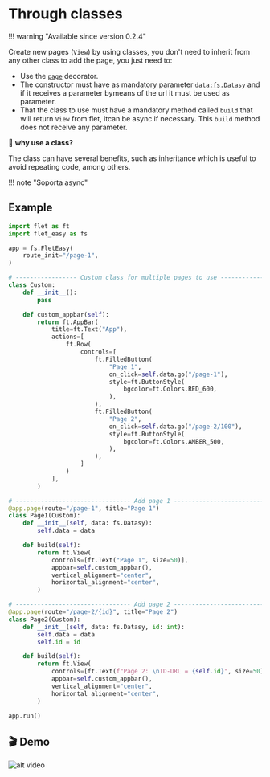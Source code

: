 # Through classes

!!! warning "Available since version 0.2.4"

Create new pages (`View`) by using classes, you don't need to inherit from any other class to add the page, you just need to:

* Use the [`page`](/flet-easy/0.2.0/how-to-use/#decorator-page) decorator.
* The constructor must have as mandatory parameter [`data:fs.Datasy`](/flet-easy/0.2.0/how-to-use/#datasy-data) and if it receives a parameter bymeans of the url it must be used as parameter.
* That the class to use must have a mandatory method called `build` that will return `View` from flet, itcan be async if necessary. This `build` method does not receive any parameter.

🤔 **why use a class?**

The class can have several benefits, such as inheritance which is useful to avoid repeating code, among others.

!!! note "Soporta async"

## **Example**

```python title="main.py" hl_lines="4-6 9 39-41 44 53-55 59 67"
import flet as ft
import flet_easy as fs

app = fs.FletEasy(
    route_init="/page-1",
)

# ----------------- Custom class for multiple pages to use --------------------
class Custom:
    def __init__():
        pass

    def custom_appbar(self):
        return ft.AppBar(
            title=ft.Text("App"),
            actions=[
                ft.Row(
                    controls=[
                        ft.FilledButton(
                            "Page 1",
                            on_click=self.data.go("/page-1"),
                            style=ft.ButtonStyle(
                                bgcolor=ft.Colors.RED_600,
                            ),
                        ),
                        ft.FilledButton(
                            "Page 2",
                            on_click=self.data.go("/page-2/100"),
                            style=ft.ButtonStyle(
                                bgcolor=ft.Colors.AMBER_500,
                            ),
                        ),
                    ]
                )
            ],
        )

# -------------------------------- Add page 1 --------------------------------
@app.page(route="/page-1", title="Page 1")
class Page1(Custom):
    def __init__(self, data: fs.Datasy):
        self.data = data

    def build(self):
        return ft.View(
            controls=[ft.Text("Page 1", size=50)],
            appbar=self.custom_appbar(),
            vertical_alignment="center",
            horizontal_alignment="center",
        )

# -------------------------------- Add page 2 --------------------------------
@app.page(route="/page-2/{id}", title="Page 2")
class Page2(Custom):
    def __init__(self, data: fs.Datasy, id: int):
        self.data = data
        self.id = id

    def build(self):
        return ft.View(
            controls=[ft.Text(f"Page 2: \nID-URL = {self.id}", size=50)],
            appbar=self.custom_appbar(),
            vertical_alignment="center",
            horizontal_alignment="center",
        )

app.run()
```

## 🎬 **Demo**

![alt video](../assets/gifs/Use-class-new-page.gif "Use Class new Page")
